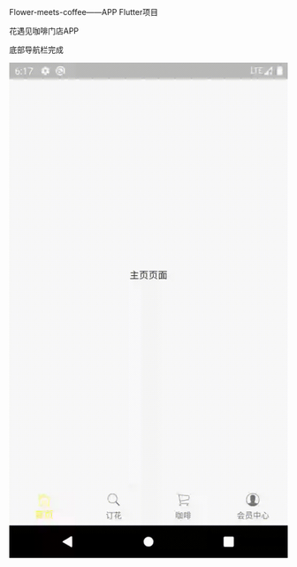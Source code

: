 Flower-meets-coffee——APP Flutter项目

花遇见咖啡门店APP

底部导航栏完成


![gif](https://raw.githubusercontent.com/TroubleMakerZ/Flower-meets-coffee/master/display/show.gif)

